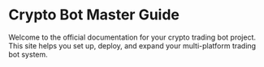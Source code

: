 # Crypto Bot Master Guide

Welcome to the official documentation for your crypto trading bot project. This site helps you set up, deploy, and expand your multi-platform trading bot system.
